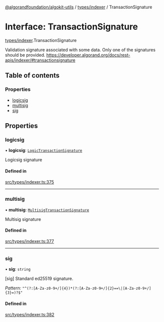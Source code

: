 [@algorandfoundation/algokit-utils](../README.md) / [types/indexer](../modules/types_indexer.md) / TransactionSignature

# Interface: TransactionSignature

[types/indexer](../modules/types_indexer.md).TransactionSignature

Validation signature associated with some data. Only one of the signatures should be provided. https://developer.algorand.org/docs/rest-apis/indexer/#transactionsignature

## Table of contents

### Properties

- [logicsig](types_indexer.TransactionSignature.md#logicsig)
- [multisig](types_indexer.TransactionSignature.md#multisig)
- [sig](types_indexer.TransactionSignature.md#sig)

## Properties

### logicsig

• **logicsig**: [`LogicTransactionSignature`](types_indexer.LogicTransactionSignature.md)

Logicsig signature

#### Defined in

[src/types/indexer.ts:375](https://github.com/algorandfoundation/algokit-utils-ts/blob/main/src/types/indexer.ts#L375)

___

### multisig

• **multisig**: [`MultisigTransactionSignature`](types_indexer.MultisigTransactionSignature.md)

Multisig signature

#### Defined in

[src/types/indexer.ts:377](https://github.com/algorandfoundation/algokit-utils-ts/blob/main/src/types/indexer.ts#L377)

___

### sig

• **sig**: `string`

[sig] Standard ed25519 signature.

*Pattern:* `"^(?:[A-Za-z0-9+/]{4})*(?:[A-Za-z0-9+/]{2}==\|[A-Za-z0-9+/]{3}=)?$"`

#### Defined in

[src/types/indexer.ts:382](https://github.com/algorandfoundation/algokit-utils-ts/blob/main/src/types/indexer.ts#L382)
